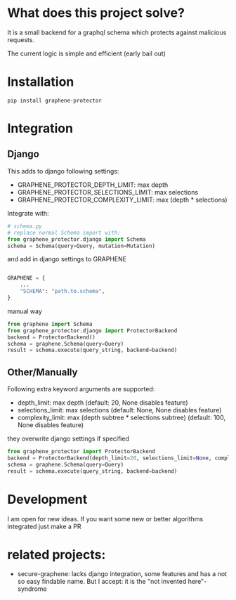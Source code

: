 # What does this project solve?

It is a small backend for a graphql schema which protects against malicious requests.

The current logic is simple and efficient (early bail out)

# Installation

```
pip install graphene-protector
```

# Integration

## Django

This adds to django following settings:

- GRAPHENE_PROTECTOR_DEPTH_LIMIT: max depth
- GRAPHENE_PROTECTOR_SELECTIONS_LIMIT: max selections
- GRAPHENE_PROTECTOR_COMPLEXITY_LIMIT: max (depth \* selections)

Integrate with:

```python 3
# schema.py
# replace normal Schema import with:
from graphene_protector.django import Schema
schema = Schema(query=Query, mutation=Mutation)
```

and add in django settings to GRAPHENE

```python 3

GRAPHENE = {
    ...
    "SCHEMA": "path.to.schema",
}
```

manual way

```python 3
from graphene import Schema
from graphene_protector.django import ProtectorBackend
backend = ProtectorBackend()
schema = graphene.Schema(query=Query)
result = schema.execute(query_string, backend=backend)

```

## Other/Manually

Following extra keyword arguments are supported:

- depth_limit: max depth (default: 20, None disables feature)
- selections_limit: max selections (default: None, None disables feature)
- complexity_limit: max (depth subtree \* selections subtree) (default: 100, None disables feature)

they overwrite django settings if specified

```python 3
from graphene_protector import ProtectorBackend
backend = ProtectorBackend(depth_limit=20, selections_limit=None, complexity_limit=100)
schema = graphene.Schema(query=Query)
result = schema.execute(query_string, backend=backend)

```

# Development

I am open for new ideas.
If you want some new or better algorithms integrated just make a PR

# related projects:

- secure-graphene: lacks django integration, some features and has a not so easy findable name.
  But I accept: it is the "not invented here"-syndrome
